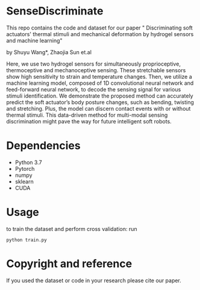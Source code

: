 # SenseDiscriminate
This repo contains the code and dataset for our paper " Discriminating soft actuators' thermal stimuli and mechanical deformation by hydrogel sensors and machine learning" 

by Shuyu Wang*, Zhaojia Sun et.al

Here, we use two hydrogel sensors for simultaneously proprioceptive, thermoceptive and mechanoceptive sensing. These stretchable sensors show high sensitivity to strain and temperature changes.  Then, we utilize a machine learning model, composed of 1D convolutional neural network and feed-forward neural network, to decode the sensing signal for various stimuli identification. We demonstrate the proposed method can accurately predict the soft actuator’s body posture changes, such as bending, twisting and stretching. Plus, the model can discern contact events with or without thermal stimuli. This data-driven method for multi-modal sensing discrimination might pave the way for future intelligent soft robots.

# Dependencies

* Python 3.7
* Pytorch
* numpy
* sklearn
* CUDA

# Usage

to train the dataset and perform cross validation: 
run
```
python train.py 
```

# Copyright and reference
If you used the dataset or code in your research please cite our paper.
